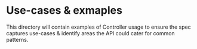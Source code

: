 # Use-cases & exmaples

This directory will contain examples of Controller usage to ensure the spec captures use-cases & identify areas the API could cater for common patterns.